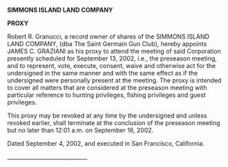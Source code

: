 **SIMMONS ISLAND LAND COMPANY**

**PROXY**

Robert R. Granucci, a record owner of shares of the SIMMONS ISLAND LAND COMPANY, (dba The Saint Germain Gun Club), hereby appoints JAMES C. GRAZIANI as his proxy to attend the meeting of said Corporation presently scheduled for September 13, 2002, i.e., the preseason meeting, and to represent, vote, execute, consent, waive and otherwise act for the undersigned in the same manner and with the same effect as if the undersigned were personally present at the meeting. The proxy is intended to cover all matters that are considered at the preseason meeting with particular reference to hunting privileges, fishing privileges and guest privileges.

This proxy may be revoked at any time by the undersigned and unless revoked earlier, shall terminate at the conclusion of the preseason meeting but no later than 12:01 a.m. on September 16, 2002.

Dated September 4, 2002, and executed in San Francisco, California.

\____________________________\_
